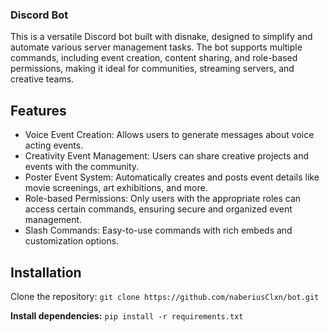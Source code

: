 ### Discord Bot
This is a versatile Discord bot built with disnake, designed to simplify and automate various server management tasks. The bot supports multiple commands, including event creation, content sharing, and role-based permissions, making it ideal for communities, streaming servers, and creative teams.

## Features
- Voice Event Creation: Allows users to generate messages about voice acting events.
- Creativity Event Management: Users can share creative projects and events with the community.
- Poster Event System: Automatically creates and posts event details like movie screenings, art exhibitions, and more.
- Role-based Permissions: Only users with the appropriate roles can access certain commands, ensuring secure and organized event management.
- Slash Commands: Easy-to-use commands with rich embeds and customization options.

## Installation
Clone the repository:
```git clone https://github.com/naberiusClxn/bot.git```

**Install dependencies:**
```pip install -r requirements.txt```
